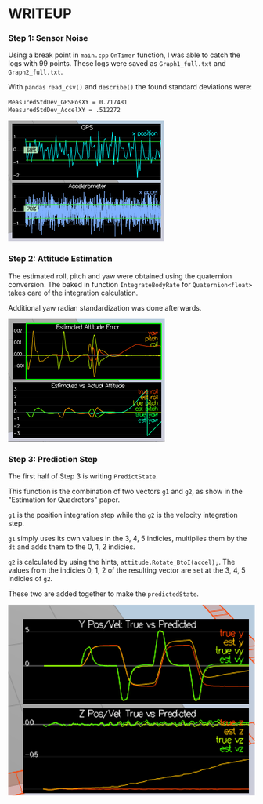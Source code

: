 # WRITEUP

### Step 1: Sensor Noise

Using a break point in `main.cpp` `OnTimer` function, I was able to catch the logs with 99 points. These logs were saved as `Graph1_full.txt` and `Graph2_full.txt`.

With `pandas` `read_csv()` and `describe()` the found standard deviations were:
```
MeasuredStdDev_GPSPosXY = 0.717481
MeasuredStdDev_AccelXY = .512272
```

![Figure 1](./figures/step1.png)

### Step 2: Attitude Estimation

The estimated roll, pitch and yaw were obtained using the quaternion conversion. The baked in function `IntegrateBodyRate` for `Quaternion<float>` takes care of the integration calculation.

Additional yaw radian standardization was done afterwards.

![Figure 2](./figures/step2.png)

### Step 3: Prediction Step

The first half of Step 3 is writing `PredictState`. 

This function is the combination of two vectors `g1` and `g2`, as show in the "Estimation for Quadrotors" paper.

`g1` is the position integration step while the `g2` is the velocity integration step. 

`g1` simply uses its own values in the 3, 4, 5 indicies, multiplies them by the `dt` and adds them to the 0, 1, 2 indicies. 

`g2` is calculated by using the hints, `attitude.Rotate_BtoI(accel);`. The values from the indicies 0, 1, 2 of the resulting vector are set at the 3, 4, 5 indicies of `g2`.

These two are added together to make the `predictedState`.

![Figure 3](./figures/step3.2.png)
